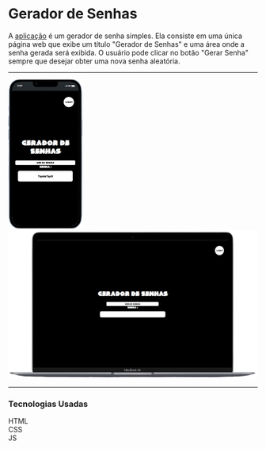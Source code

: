 # Gerador de Senhas

<div>
    A <a href="https://gabriellimag3.github.io/Gerador_de_Senhas/" target="_blank">aplicação<a/> é um gerador de senha simples. Ela consiste em uma única página web que exibe um título "Gerador de Senhas" e uma área onde a senha gerada será exibida.
    O usuário pode clicar no botão "Gerar Senha" sempre que desejar obter uma nova senha aleatória.
    <hr/>
</div>



<div>
  <img height="300" src="assets/imagens/Captura_de_tela_2023-12-25_144227.png"/>
  <img height="300" src="assets/imagens/Captura_de_tela_2023-12-25_145308.png"/>
    <hr/>
</div>

### Tecnologias Usadas

<div>
    HTML
    <br/>
    CSS
    <br/>
    JS
</div>



